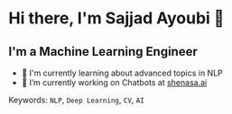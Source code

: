 # Hi there, I'm Sajjad Ayoubi 👋

## I'm a Machine Learning Engineer

- 🔬 I'm currently learning about advanced topics in NLP
- 🔨 I’m currently working on Chatbots at [shenasa.ai](http://shenasa.ai/)

Keywords: `NLP`, `Deep Learning`, `CV`, `AI`

